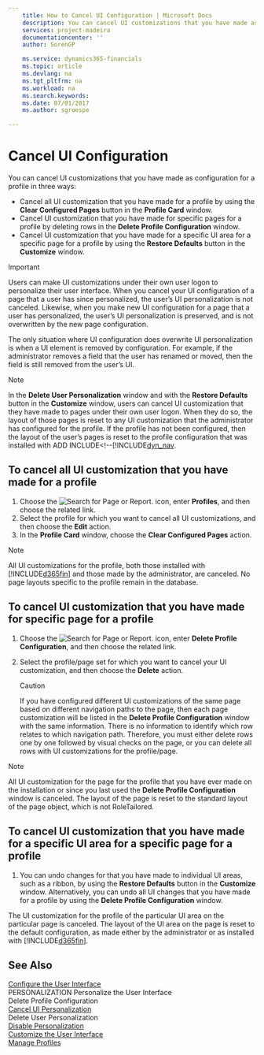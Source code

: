 ```yaml
---
    title: How to Cancel UI Configuration | Microsoft Docs
    description: You can cancel UI customizations that you have made as configuration for a profile in three ways:
    services: project-madeira
    documentationcenter: ''
    author: SorenGP

    ms.service: dynamics365-financials
    ms.topic: article
    ms.devlang: na
    ms.tgt_pltfrm: na
    ms.workload: na
    ms.search.keywords:
    ms.date: 07/01/2017
    ms.author: sgroespe

---
```

# Cancel UI Configuration
You can cancel UI customizations that you have made as configuration for a profile in three ways:  

-   Cancel all UI customization that you have made for a profile by using the **Clear Configured Pages** button in the **Profile Card** window.  
-   Cancel UI customization that you have made for specific pages for a profile by deleting rows in the **Delete Profile Configuration** window.  
-   Cancel UI customization that you have made for a specific UI area for a specific page for a profile by using the **Restore Defaults** button in the **Customize** window.

> [!IMPORTANT]  
>  Users can make UI customizations under their own user logon to personalize their user interface. When you cancel your UI configuration of a page that a user has since personalized, the user’s UI personalization is not canceled. Likewise, when you make new UI configuration for a page that a user has personalized, the user’s UI personalization is preserved, and is not overwritten by the new page configuration.  
>   
>  The only situation where UI configuration does overwrite UI personalization is when a UI element is removed by configuration. For example, if the administrator removes a field that the user has renamed or moved, then the field is still removed from the user’s UI.  

> [!NOTE]  
>  In the **Delete User Personalization** window and with the **Restore Defaults** button in the **Customize** window, users can cancel UI customization that they have made to pages under their own user logon. When they do so, the layout of those pages is reset to any UI customization that the administrator has configured for the profile. If the profile has not been configured, then the layout of the user’s pages is reset to the profile configuration that was installed with ADD INCLUDE<!--[!INCLUDE[dyn_nav](../../includes/how-to-cancel-ui-personalization.md).

## To cancel all UI customization that you have made for a profile  

1.  Choose the ![Search for Page or Report.](media/ui-search/search_small.png "Search for Page or Report icon") icon, enter **Profiles**, and then choose the related link.  
2.  Select the profile for which you want to cancel all UI customizations, and then choose the **Edit** action.  
3.  In the **Profile Card** window, choose the **Clear Configured Pages** action.  

> [!NOTE]  
>  All UI customizations for the profile, both those installed with [!INCLUDE[d365fin](includes/d365fin_md.md)] and those made by the administrator, are canceled. No page layouts specific to the profile remain in the database.  

## To cancel UI customization that you have made for specific page for a profile  

1.  Choose the ![Search for Page or Report.](media/ui-search/search_small.png "Search for Page or Report icon") icon, enter **Delete Profile Configuration**, and then choose the related link.  
2.  Select the profile/page set for which you want to cancel your UI customization, and then choose the **Delete** action.  

    > [!CAUTION]  
    >  If you have configured different UI customizations of the same page based on different navigation paths to the page, then each page customization will be listed in the **Delete Profile Configuration** window with the same information. There is no information to identify which row relates to which navigation path. Therefore, you must either delete rows one by one followed by visual checks on the page, or you can delete all rows with UI customizations for the profile/page.  

> [!NOTE]  
>  All UI customization for the page for the profile that you have ever made on the installation or since you last used the **Delete Profile Configuration** window is canceled. The layout of the page is reset to the standard layout of the page object, which is not RoleTailored.  

## To cancel UI customization that you have made for a specific UI area for a specific page for a profile  

1.  You can undo changes for that you have made to individual UI areas, such as a ribbon, by using the **Restore Defaults** button in the **Customize** window. Alternatively, you can undo all UI changes that you have made for a profile by using the **Delete Profile Configuration** window.  

The UI customization for the profile of the particular UI area on the particular page is canceled. The layout of the UI area on the page is reset to the default configuration, as made either by the administrator or as installed with [!INCLUDE[d365fin](includes/d365fin_md.md)].  

## See Also  
 [Configure the User Interface](../configure-the-user-interface.md)   
 PERSONALIZATION Personalize the User Interface   
 Delete Profile Configuration   
 [Cancel UI Personalization](../how-to-cancel-ui-personalization.md)   
 Delete User Personalization   
 [Disable Personalization](../how-to-disable-personalization.md)   
 [Customize the User Interface](../customize-the-user-interface.md)   
 [Manage Profiles](../manage-profiles.md)
